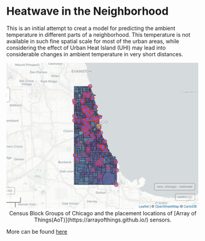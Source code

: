 # Heatwave in the Neighborhood
This is an initial attempt to creat a model for predicting the ambient temperature in different parts of a neighborhood. This temperature is not available in such fine spatial scale for most of the urban areas, while considering the effect of Urban Heat Island (UHI) may lead into considerable changes in ambient temperature in very short distances.

<p align="center">
  <img src="Chicago.png", width="800"/>
  </br>
  Census Block Groups of Chicago and the placement locations of [Array of Things(AoT)](https://arrayofthings.github.io/) sensors.
</p>


More can be found [here](https://raw.githack.com/Babakjfard/HeatInNeighborhood/master/Heat_in_the_Neighborhood.html)